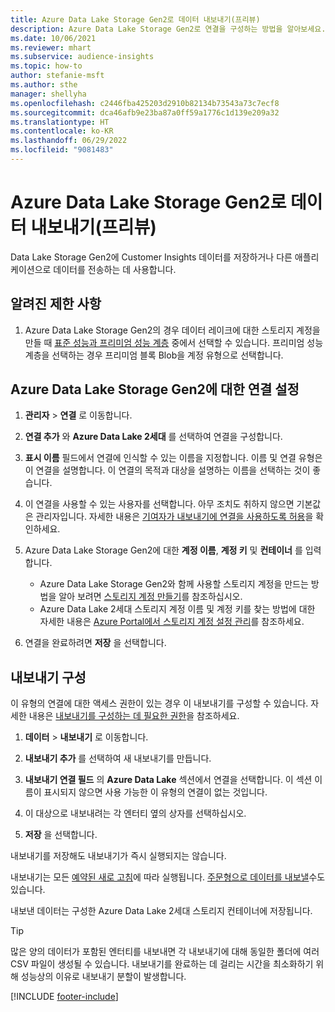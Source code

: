 ```yaml
---
title: Azure Data Lake Storage Gen2로 데이터 내보내기(프리뷰)
description: Azure Data Lake Storage Gen2로 연결을 구성하는 방법을 알아보세요.
ms.date: 10/06/2021
ms.reviewer: mhart
ms.subservice: audience-insights
ms.topic: how-to
author: stefanie-msft
ms.author: sthe
manager: shellyha
ms.openlocfilehash: c2446fba425203d2910b82134b73543a73c7ecf8
ms.sourcegitcommit: dca46afb9e23ba87a0ff59a1776c1d139e209a32
ms.translationtype: HT
ms.contentlocale: ko-KR
ms.lasthandoff: 06/29/2022
ms.locfileid: "9081483"
---
```

# <a name="export-data-to-azure-data-lake-storage-gen2-preview"></a>Azure Data Lake Storage Gen2로 데이터 내보내기(프리뷰)

Data Lake Storage Gen2에 Customer Insights 데이터를 저장하거나 다른 애플리케이션으로 데이터를 전송하는 데 사용합니다.

## <a name="known-limitations"></a>알려진 제한 사항

1. Azure Data Lake Storage Gen2의 경우 데이터 레이크에 대한 스토리지 계정을 만들 때 [표준 성능과 프리미엄 성능 계층](/azure/storage/blobs/create-data-lake-storage-account) 중에서 선택할 수 있습니다. 프리미엄 성능 계층을 선택하는 경우 프리미엄 블록 Blob을 계정 유형으로 선택합니다.

## <a name="set-up-the-connection-to-azure-data-lake-storage-gen2"></a>Azure Data Lake Storage Gen2에 대한 연결 설정

1. **관리자** > **연결** 로 이동합니다.

1. **연결 추가** 와 **Azure Data Lake 2세대** 를 선택하여 연결을 구성합니다.

1. **표시 이름** 필드에서 연결에 인식할 수 있는 이름을 지정합니다. 이름 및 연결 유형은 이 연결을 설명합니다. 이 연결의 목적과 대상을 설명하는 이름을 선택하는 것이 좋습니다.

1. 이 연결을 사용할 수 있는 사용자를 선택합니다. 아무 조치도 취하지 않으면 기본값은 관리자입니다. 자세한 내용은 [기여자가 내보내기에 연결을 사용하도록 허용](connections.md#allow-contributors-to-use-a-connection-for-exports)을 확인하세요.

1. Azure Data Lake Storage Gen2에 대한 **계정 이름**, **계정 키** 및 **컨테이너** 를 입력합니다.
    - Azure Data Lake Storage Gen2와 함께 사용할 스토리지 계정을 만드는 방법을 알아 보려면 [스토리지 계정 만들기](/azure/storage/blobs/create-data-lake-storage-account)를 참조하십시오. 
    - Azure Data Lake 2세대 스토리지 계정 이름 및 계정 키를 찾는 방법에 대한 자세한 내용은 [Azure Portal에서 스토리지 계정 설정 관리](/azure/storage/common/storage-account-manage)를 참조하세요.

1. 연결을 완료하려면 **저장** 을 선택합니다.

## <a name="configure-an-export"></a>내보내기 구성

이 유형의 연결에 대한 액세스 권한이 있는 경우 이 내보내기를 구성할 수 있습니다. 자세한 내용은 [내보내기를 구성하는 데 필요한 권한](export-destinations.md#set-up-a-new-export)을 참조하세요.

1. **데이터** > **내보내기** 로 이동합니다.

1. **내보내기 추가** 를 선택하여 새 내보내기를 만듭니다.

1. **내보내기 연결 필드** 의 **Azure Data Lake** 섹션에서 연결을 선택합니다. 이 섹션 이름이 표시되지 않으면 사용 가능한 이 유형의 연결이 없는 것입니다.

1. 이 대상으로 내보내려는 각 엔터티 옆의 상자를 선택하십시오.

1. **저장** 을 선택합니다.

내보내기를 저장해도 내보내기가 즉시 실행되지는 않습니다.

내보내기는 모든 [예약된 새로 고침](system.md#schedule-tab)에 따라 실행됩니다.
[주문형으로 데이터를 내보낼](export-destinations.md#run-exports-on-demand)수도 있습니다.

내보낸 데이터는 구성한 Azure Data Lake 2세대 스토리지 컨테이너에 저장됩니다.

> [!TIP]
> 많은 양의 데이터가 포함된 엔터티를 내보내면 각 내보내기에 대해 동일한 폴더에 여러 CSV 파일이 생성될 수 있습니다. 내보내기를 완료하는 데 걸리는 시간을 최소화하기 위해 성능상의 이유로 내보내기 분할이 발생합니다.

[!INCLUDE [footer-include](includes/footer-banner.md)]
